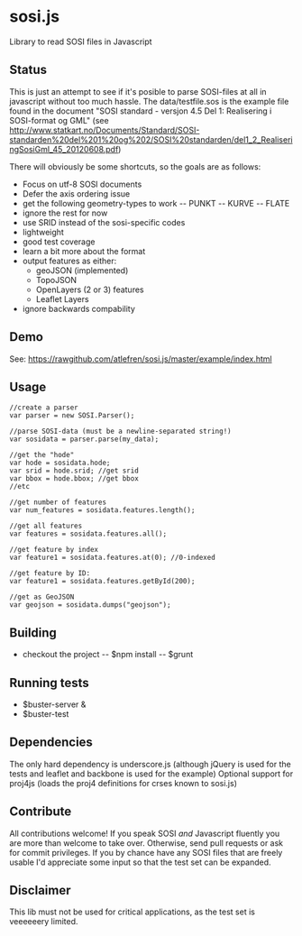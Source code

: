 sosi.js
=======

Library to read SOSI files in Javascript

Status
------
This is just an attempt to see if it's posible to parse SOSI-files at all in javascript without too much hassle.
The data/testfile.sos is the example file found in the document "SOSI standard - versjon 4.5 Del 1: Realisering i SOSI-format og GML"
(see http://www.statkart.no/Documents/Standard/SOSI-standarden%20del%201%20og%202/SOSI%20standarden/del1_2_RealiseringSosiGml_45_20120608.pdf)

There will obviously be some shortcuts, so the goals are as follows:

- Focus on utf-8 SOSI documents
- Defer the axis ordering issue
- get the following geometry-types to work
-- PUNKT
-- KURVE
-- FLATE
- ignore the rest for now
- use SRID instead of the sosi-specific codes
- lightweight
- good test coverage
- learn a bit more about the format
- output features as either:
    - geoJSON (implemented)
    - TopoJSON
    - OpenLayers (2 or 3) features
    - Leaflet Layers
- ignore backwards compability

Demo
----
See: https://rawgithub.com/atlefren/sosi.js/master/example/index.html

Usage
-----
    //create a parser
    var parser = new SOSI.Parser();

    //parse SOSI-data (must be a newline-separated string!)
    var sosidata = parser.parse(my_data);

    //get the "hode"
    var hode = sosidata.hode;
    var srid = hode.srid; //get srid
    var bbox = hode.bbox; //get bbox
    //etc

    //get number of features
    var num_features = sosidata.features.length();

    //get all features
    var features = sosidata.features.all();

    //get feature by index
    var feature1 = sosidata.features.at(0); //0-indexed

    //get feature by ID:
    var feature1 = sosidata.features.getById(200);

    //get as GeoJSON
    var geojson = sosidata.dumps("geojson");

Building
-------
- checkout the project
-- $npm install
-- $grunt

Running tests
-------------
- $buster-server &
- $buster-test


Dependencies
------------
The only hard dependency is underscore.js (although jQuery is used for the tests and leaflet and backbone is used for the example)
Optional support for proj4js (loads the proj4 definitions for crses known to sosi.js)


Contribute
----------
All contributions welcome! If you speak SOSI _and_ Javascript fluently you are more than welcome to take over.
Otherwise, send pull requests or ask for commit privileges. If you by chance have any SOSI files that are freely
usable I'd appreciate some input so that the test set can be expanded.

Disclaimer
----------
This lib must not be used for critical applications, as the test set is veeeeeery limited.
